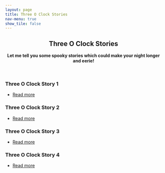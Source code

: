 ```yaml
---
layout: page
title: Three O Clock Stories
nav-menu: true
show_tile: false
---
```


<div id="main">
  <section id="one">
  	<div class="inner">
  		<header class="major">
  			<h2>Three O Clock Stories</h2>
        <b>Let me tell you some spooky stories which could make your night longer and eerie!</b>
  		</header>
  	</div>
  </section>
  <section id="two" class="spotlights">
    <section>
      <div class="content">
        <div class="inner">
          <h3>Three O Clock Story 1</h3>
          <ul class="actions">
            <li><a href="belgium.html" class="button">Read more</a></li>
          </ul>
        </div>
      </div>
    </section>
    <section>
      <div class="content">
        <div class="inner">
          <h3>Three O Clock Story 2</h3>
          <ul class="actions">
            <li><a href="belgium.html" class="button">Read more</a></li>
          </ul>
        </div>
      </div>
    </section>
    <section>
      <div class="content">
        <div class="inner">
          <h3>Three O Clock Story 3</h3>
          <ul class="actions">
            <li><a href="belgium.html" class="button">Read more</a></li>
          </ul>
        </div>
      </div>
    </section>
    <section>
      <div class="content">
        <div class="inner">
          <h3>Three O Clock Story 4</h3>
          <ul class="actions">
            <li><a href="belgium.html" class="button">Read more</a></li>
          </ul>
        </div>
      </div>
    </section>
  </section>
</div>
